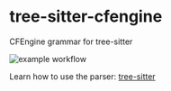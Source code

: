 # tree-sitter-cfengine
CFEngine grammar for tree-sitter

![example workflow](https://github.com/larsewi/tree-sitter-cfengine/actions/workflows/tree-sitter-test.yml/badge.svg)

Learn how to use the parser: [tree-sitter](https://tree-sitter.github.io/tree-sitter/using-parsers)
